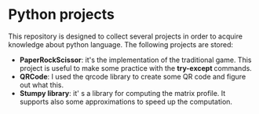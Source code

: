 # Python projects

This repository is designed to collect several projects in order to acquire knowledge about python language.
The following projects are stored:
<ul>
  <li> <b> PaperRockScissor</b>: it's the implementation of the traditional game. This project is useful to make some practice with the <b> try-except </b> commands. </li>
  <li> <b> QRCode</b>: I used the qrcode library to create some QR code and figure out what this. </li>
  <li> <b> Stumpy library</b>: it' s a library for computing the matrix profile. It supports also some approximations to speed up the computation. </li>
</ul>


